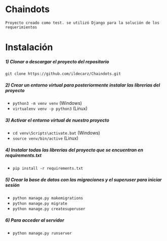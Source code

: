 # Chaindots


`Proyecto creado como test. se utilizó Django para la solución de los requerimientos`

# Instalación

##### 1) Clonar o descargar el proyecto del repositorio

`git clone https://github.com/ildecarz/Chaindots.git`

##### 2) Crear un entorno virtual para posteriormente instalar las librerias del proyecto

- `python3 -m venv venv` (Windows)
-  `virtualenv venv -p python3` (Linux)

##### 3) Activar el entorno virtual de nuestro proyecto

- `cd venv\Scripts\activate.bat` (Windows)
- `source venv/bin/active` (Linux)

##### 4) Instalar todas las librerias del proyecto que se encuentran en requirements.txt

- `pip install -r requirements.txt`

##### 5) Crear la base de datos con las migraciones y el superuser para iniciar sesión

- `python manage.py makemigrations`
- `python manage.py migrate`
- `python manage.py createsuperuser`


##### 6) Para acceder al servidor

- `python manage.py runserver`